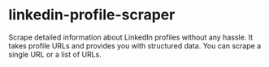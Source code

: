 # linkedin-profile-scraper
Scrape detailed information about LinkedIn profiles without any hassle. It takes profile URLs and provides you with structured data. You can scrape a single URL or a list of URLs.
